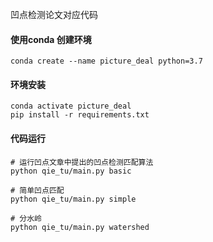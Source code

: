 凹点检测论文对应代码
#### 使用conda 创建环境
```shell
conda create --name picture_deal python=3.7
```

#### 环境安装
```shell
conda activate picture_deal
pip install -r requirements.txt
```

#### 代码运行
```shell
# 运行凹点文章中提出的凹点检测匹配算法
python qie_tu/main.py basic

# 简单凹点匹配
python qie_tu/main.py simple

# 分水岭
python qie_tu/main.py watershed
```


